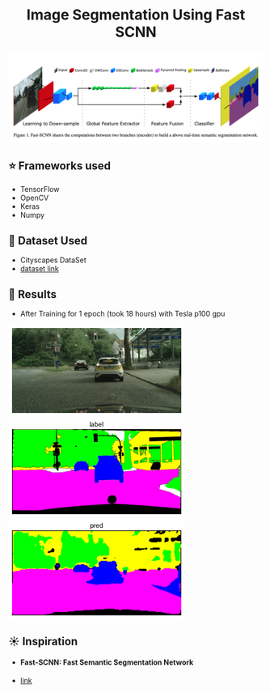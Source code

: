 <h1 align="center">Image Segmentation Using Fast SCNN</h1>

![](https://github.com/Akhil-Tony/Image_Segmentation-Fast_SCNN-Research-Paper-Custom-Build/blob/master/1%205Qofq7fZMeHsoel5gZ3qvQ.png)

## :star: Frameworks used
- TensorFlow
- OpenCV
- Keras
- Numpy

## :file_folder: Dataset Used
- Cityscapes DataSet
- <a href src="https://www.cityscapes-dataset.com/" >dataset link </a> 

## :key: Results
- After Training for 1 epoch (took 18 hours) with Tesla p100 gpu 

![](https://github.com/Akhil-Tony/Image_Segmentation-Fast_SCNN-Research-Paper-Custom-Build/blob/master/image1.png) 
<br>
![](https://github.com/Akhil-Tony/Image_Segmentation-Fast_SCNN-Research-Paper-Custom-Build/blob/master/label1.png)
<br>
![](https://github.com/Akhil-Tony/Image_Segmentation-Fast_SCNN-Research-Paper-Custom-Build/blob/master/pred1.png)

## :sunny: Inspiration
- <h4> Fast-SCNN: Fast Semantic Segmentation Network </h4>
- <a href="https://arxiv.org/abs/1902.04502">link</a>
